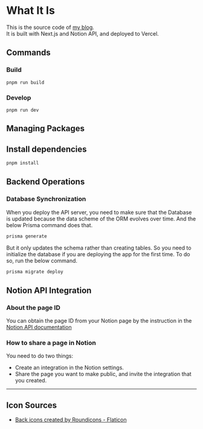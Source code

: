 # What It Is

This is the source code of [my blog](https://peter-byun.dev). <br />
It is built with Next.js and Notion API, and deployed to Vercel. <br />

## Commands

### Build

```
pnpm run build
```

### Develop

```
pnpm run dev
```

## Managing Packages

## Install dependencies

```sh
pnpm install
```

## Backend Operations

### Database Synchronization

When you deploy the API server, you need to make sure that the Database is updated because the data scheme of the ORM evolves over time.
And the below Prisma command does that.

```bash
prisma generate
```

But it only updates the schema rather than creating tables.
So you need to initialize the database if you are deploying the app for the first time. To do so, run the below command.

```bash
prisma migrate deploy
```

## Notion API Integration

### About the page ID

You can obtain the page ID from your Notion page by the instruction in the [Notion API documentation](https://developers.notion.com/docs/working-with-page-content#creating-a-page-with-content)

### How to share a page in Notion

You need to do two things:

- Create an integration in the Notion settings.
- Share the page you want to make public, and invite the integration that you created.

---

## Icon Sources

- <a href="https://www.flaticon.com/free-icons/back" title="back icons">Back icons created by Roundicons - Flaticon</a>
